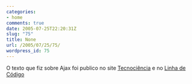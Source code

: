 ```yaml
---
categories:
- home
comments: true
date: 2005-07-25T22:20:31Z
slug: "75"
title: None
url: /2005/07/25/75/
wordpress_id: 75
---
```


O texto que fiz sobre Ajax foi publico no site [Tecnociência](http://tecnociencia.com.br/revista/index.php?option=com_content&task=view&id=162&Itemid=1) e no [Linha de Código](http://www.linhadecodigo.com.br/dicas.asp?id_dica=1253&sub=46)
